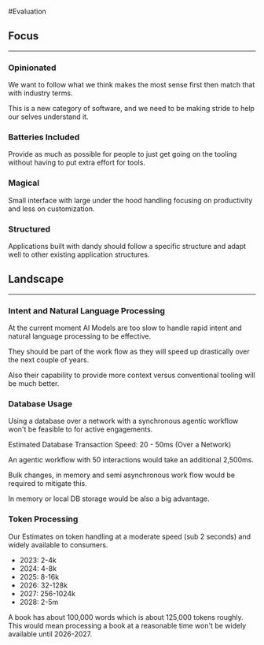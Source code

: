 #Evaluation

## Focus

---

### Opinionated

We want to follow what we think makes the most sense first then match that with industry terms.

This is a new category of software, and we need to be making stride to help our selves understand it.

### Batteries Included

Provide as much as possible for people to just get going on the tooling without having to put extra effort for tools.

### Magical

Small interface with large under the hood handling focusing on productivity and less on customization.

### Structured

Applications built with dandy should follow a specific structure and adapt well to other existing application structures.

## Landscape

---

### Intent and Natural Language Processing

At the current moment AI Models are too slow to handle rapid intent and natural language processing to be effective.

They should be part of the work flow as they will speed up drastically over the next couple of years.

Also their capability to provide more context versus conventional tooling will be much better.

### Database Usage

Using a database over a network with a synchronous agentic workflow won't be feasible to for active engagements.

Estimated Database Transaction Speed: 20 - 50ms (Over a Network)

An agentic workflow with 50 interactions would take an additional 2,500ms.

Bulk changes, in memory and semi asynchronous work flow would be required to mitigate this.

In memory or local DB storage would be also a big advantage.

### Token Processing

Our Estimates on token handling at a moderate speed (sub 2 seconds) and widely available to consumers.

- 2023: 2-4k 
- 2024: 4-8k
- 2025: 8-16k
- 2026: 32-128k
- 2027: 256-1024k
- 2028: 2-5m

A book has about 100,000 words which is about 125,000 tokens roughly. 
This would mean processing a book at a reasonable time won't be widely available until 2026-2027.
